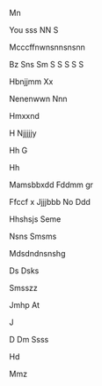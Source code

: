 

Mn

You sss
NN
S


Mcccffnwnsnnsnsnn

Bz
Sns
Sm
S
S
S
S
S








Hbnjjmm
Xx


Nenenwwn
Nnn

Hmxxnd



H
Njjjjjy


Hh
G



Hh

Mamsbbxdd
Fddmm gr 

 Ffccf x
Jjjjbbb
No 
Ddd



Hhshsjs
Seme 


Nsns
  Smsms

Mdsdndnsnshg

Ds
Dsks

Smsszz

Jmhp
At



J


D
Dm
Ssss




Hd


Mmz





